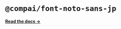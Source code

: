 # `@compai/font-noto-sans-jp`

[**Read the docs &rarr;**](https://components.ai/docs/typefaces/noto-sans-jp)
